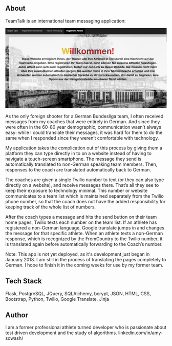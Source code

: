 ## About

TeamTalk is an international team messaging application:

![alt tag](Screenshots/TeamTalkMain.png "Welcome page")


As the only foreign shooter for a German Bundesliga team, I often received messages from my coaches that were entirely in German. And since they were often in the 60-80 year demographic, communication wasn’t always easy: while I could translate their messages, it was hard for them to do the same when I responded since they weren’t comfortable with technology. 

My application takes the complication out of this process by giving them a platform they can type directly in to on a website instead of having to navigate a touch-screen smartphone. The message they send is automatically translated to non-German speaking team members. Then, responses to the coach are translated automatically back to German. 

The coaches are given a single Twilio number to text (or they can also type directly on a website), and  receive messages there. That’s all they see to keep their exposure to technology minimal. This number or website communicates to a team list which is maintained separately from the Twilio phone number, so that the coach does not have the added responsibility for keeping track of the whole list of numbers. 

After the coach types a message and hits the send button on their team home pages, Twilio texts each number on the team list. If an athlete has registered a non-German language, Google translate jumps in and changes the message for that specific athlete. When an athlete texts a non-German response, which is recognized by the FromCountry to the Twilio number, it is translated again before automatically forwarding to the Coach’s number.

Note: This app is not yet deployed, as it's development just began in January 2018. I am still
in the process of translating the pages completely to German. I hope to finish
it in the coming weeks for use by my former team.

## Tech Stack

Flask, PostgreSQL, JQuery, SQLAlchemy, bcrypt, JSON, HTML, CSS, 
Bootstrap, Python, Twilio, Google Translate, Jinja


## Author

I am a former professional athlete turned developer who is passionate about test driven 
development and the study of algorithms.
linkedin.com/in/amy-sowash/